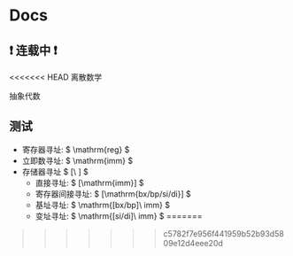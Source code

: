 # Docs

## ❗ 连载中 ❗
<<<<<<< HEAD
  离散数学
  
  抽象代数

## 测试

<script src="https://polyfill.io/v3/polyfill.min.js?features=es6"></script>
<script id="MathJax-script" async src="https://cdn.jsdelivr.net/npm/mathjax@3/es5/tex-mml-chtml.js"></script>

- 寄存器寻址: $ \mathrm{reg} $
- 立即数寻址: $ \mathrm{imm} $
- 存储器寻址 $ [\ ] $
  - 直接寻址: $ [\mathrm{imm}] $
  - 寄存器间接寻址: $ [\mathrm{bx/bp/si/di}] $
  - 基址寻址: $ \mathrm{[bx/bp]\ imm} $
  - 变址寻址: $ \mathrm{[si/di]\ imm} $
=======
>>>>>>> c5782f7e956f441959b52b93d5809e12d4eee20d
